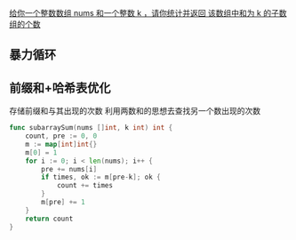 
[给你一个整数数组 nums 和一个整数 k ，请你统计并返回 该数组中和为 k 的子数组的个数](https://leetcode.cn/problems/subarray-sum-equals-k/description/?envType=study-plan-v2&envId=top-100-liked#Popover19-toggle:~:text=%E7%BB%99%E4%BD%A0%E4%B8%80%E4%B8%AA%E6%95%B4%E6%95%B0%E6%95%B0%E7%BB%84%20nums%20%E5%92%8C%E4%B8%80%E4%B8%AA%E6%95%B4%E6%95%B0%20k%20%EF%BC%8C%E8%AF%B7%E4%BD%A0%E7%BB%9F%E8%AE%A1%E5%B9%B6%E8%BF%94%E5%9B%9E%20%E8%AF%A5%E6%95%B0%E7%BB%84%E4%B8%AD%E5%92%8C%E4%B8%BA%20k%20%E7%9A%84%E5%AD%90%E6%95%B0%E7%BB%84%E7%9A%84%E4%B8%AA%E6%95%B0)
## 暴力循环


## 前缀和+哈希表优化

存储前缀和与其出现的次数
利用两数和的思想去查找另一个数出现的次数

```go
func subarraySum(nums []int, k int) int {
	count, pre := 0, 0
	m := map[int]int{}
	m[0] = 1
	for i := 0; i < len(nums); i++ {
		pre += nums[i]
		if times, ok := m[pre-k]; ok {
			count += times
		}
		m[pre] += 1
	}
	return count
}

```
